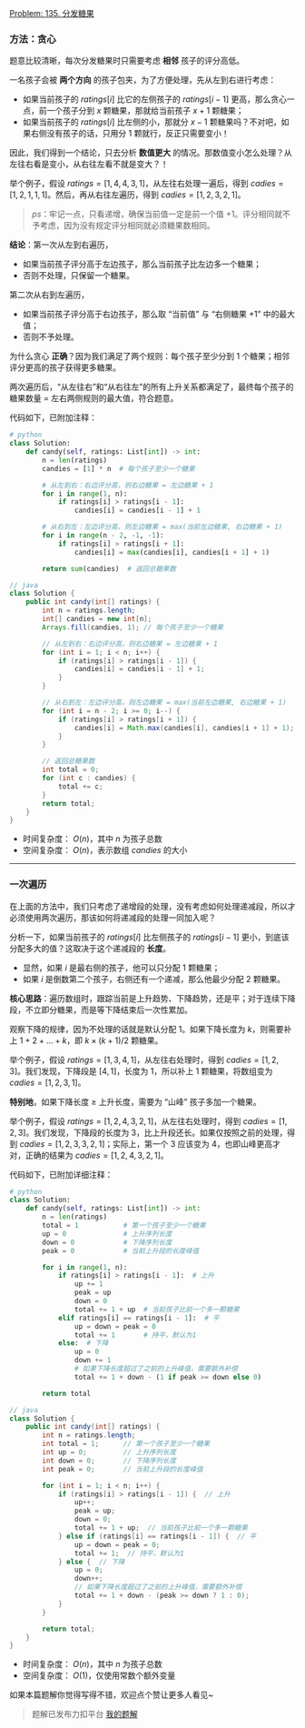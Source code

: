[Problem: 135. 分发糖果](https://leetcode.cn/problems/candy/description/)

### 方法：贪心

题意比较清晰，每次分发糖果时只需要考虑 **相邻** 孩子的评分高低。

一名孩子会被 **两个方向** 的孩子包夹，为了方便处理，先从左到右进行考虑：

- 如果当前孩子的 $ratings[i]$ 比它的左侧孩子的 $ratings[i-1]$ 更高，那么贪心一点，前一个孩子分到 $x$ 颗糖果，那就给当前孩子 $x+1$ 颗糖果；
- 如果当前孩子的 $ratings[i]$ 比左侧的小，那就分 $x-1$ 颗糖果吗？不对吧，如果右侧没有孩子的话，只用分 $1$ 颗就行，反正只需要变小！

因此，我们得到一个结论，只去分析 **数值更大** 的情况。那数值变小怎么处理？从左往右看是变小，从右往左看不就是变大？！

举个例子，假设 $ratings=[1,4,4,3,1]$，从左往右处理一遍后，得到 $cadies=[1,2,1,1,1]$。然后，再从右往左遍历，得到 $cadies=[1,2,3,2,1]$。

> $ps$：牢记一点，只看递增，确保当前值一定是前一个值 $+1$。评分相同就不予考虑，因为没有规定评分相同就必须糖果数相同。

**结论**：第一次从左到右遍历，

- 如果当前孩子评分高于左边孩子，那么当前孩子比左边多一个糖果；
- 否则不处理，只保留一个糖果。

第二次从右到左遍历，

- 如果当前孩子评分高于右边孩子，那么取 “当前值” 与 “右侧糖果 $+1$” 中的最大值；
- 否则不予处理。

为什么贪心 **正确**？因为我们满足了两个规则：每个孩子至少分到 $1$ 个糖果；相邻评分更高的孩子获得更多糖果。

两次遍历后，“从左往右”和“从右往左”的所有上升关系都满足了，最终每个孩子的糖果数量 = 左右两侧规则的最大值，符合题意。

代码如下，已附加注释：

```Python
# python
class Solution:
    def candy(self, ratings: List[int]) -> int:
        n = len(ratings)
        candies = [1] * n  # 每个孩子至少一个糖果

        # 从左到右：右边评分高，则右边糖果 = 左边糖果 + 1
        for i in range(1, n):
            if ratings[i] > ratings[i - 1]:
                candies[i] = candies[i - 1] + 1

        # 从右到左：左边评分高，则左边糖果 = max(当前左边糖果, 右边糖果 + 1)
        for i in range(n - 2, -1, -1):
            if ratings[i] > ratings[i + 1]:
                candies[i] = max(candies[i], candies[i + 1] + 1)

        return sum(candies)  # 返回总糖果数
```

```Java
// java
class Solution {
    public int candy(int[] ratings) {
        int n = ratings.length;
        int[] candies = new int[n];
        Arrays.fill(candies, 1); // 每个孩子至少一个糖果

        // 从左到右：右边评分高，则右边糖果 = 左边糖果 + 1
        for (int i = 1; i < n; i++) {
            if (ratings[i] > ratings[i - 1]) {
                candies[i] = candies[i - 1] + 1;
            }
        }

        // 从右到左：左边评分高，则左边糖果 = max(当前左边糖果, 右边糖果 + 1)
        for (int i = n - 2; i >= 0; i--) {
            if (ratings[i] > ratings[i + 1]) {
                candies[i] = Math.max(candies[i], candies[i + 1] + 1);
            }
        }

        // 返回总糖果数
        int total = 0;
        for (int c : candies) {
            total += c;
        }
        return total;
    }
}
```

- 时间复杂度： $O(n)$，其中 $n$ 为孩子总数
- 空间复杂度： $O(n)$，表示数组 $candies$ 的大小

---

### 一次遍历

在上面的方法中，我们只考虑了递增段的处理，没有考虑如何处理递减段，所以才必须使用两次遍历，那该如何将递减段的处理一同加入呢？

分析一下，如果当前孩子的 $ratings[i]$ 比左侧孩子的 $ratings[i-1]$ 更小，到底该分配多大的值？这取决于这个递减段的 **长度**。

- 显然，如果 $i$ 是最右侧的孩子，他可以只分配 $1$ 颗糖果；
- 如果 $i$ 是倒数第二个孩子，右侧还有一个递减，那么他最少分配 $2$ 颗糖果。

**核心思路**：遍历数组时，跟踪当前是上升趋势、下降趋势，还是平；对于连续下降段，不立即分糖果，而是等下降结束后一次性累加。

观察下降的规律，因为不处理的话就是默认分配 $1$。如果下降长度为 $k$，则需要补上 $1+2+\dots+k$，即 $k\times (k+1)/2$ 颗糖果。

举个例子，假设 $ratings=[1,3,4,1]$，从左往右处理时，得到 $cadies=[1,2,3]$。我们发现，下降段是 $[4,1]$，长度为 $1$，所以补上 $1$ 颗糖果，将数组变为 $cadies=[1,2,3,1]$。

**特别地**，如果下降长度 $\ge$ 上升长度，需要为 “山峰” 孩子多加一个糖果。

举个例子，假设 $ratings=[1,2,4,3,2,1]$，从左往右处理时，得到 $cadies=[1,2,3]$。我们发现，下降段的长度为 $3$，比上升段还长。如果仅按照之前的处理，得到 $cadies=[1,2,3,3,2,1]$；实际上，第一个 $3$ 应该变为 $4$，也即山峰更高才对，正确的结果为 $cadies=[1,2,4,3,2,1]$。

代码如下，已附加详细注释：

```Python
# python
class Solution:
    def candy(self, ratings: List[int]) -> int:
        n = len(ratings)
        total = 1           # 第一个孩子至少一个糖果
        up = 0              # 上升序列长度
        down = 0            # 下降序列长度
        peak = 0            # 当前上升段的长度峰值

        for i in range(1, n):
            if ratings[i] > ratings[i - 1]:  # 上升
                up += 1
                peak = up
                down = 0
                total += 1 + up  # 当前孩子比前一个多一颗糖果
            elif ratings[i] == ratings[i - 1]:  # 平
                up = down = peak = 0
                total += 1       # 持平，默认为1
            else:  # 下降
                up = 0
                down += 1
                # 如果下降长度超过了之前的上升峰值，需要额外补偿
                total += 1 + down - (1 if peak >= down else 0)

        return total
```

```Java
// java
class Solution {
    public int candy(int[] ratings) {
        int n = ratings.length;
        int total = 1;      // 第一个孩子至少一个糖果
        int up = 0;         // 上升序列长度
        int down = 0;       // 下降序列长度
        int peak = 0;       // 当前上升段的长度峰值

        for (int i = 1; i < n; i++) {
            if (ratings[i] > ratings[i - 1]) {  // 上升
                up++;
                peak = up;
                down = 0;
                total += 1 + up;  // 当前孩子比前一个多一颗糖果
            } else if (ratings[i] == ratings[i - 1]) {  // 平
                up = down = peak = 0;
                total += 1;  // 持平，默认为1
            } else {  // 下降
                up = 0;
                down++;
                // 如果下降长度超过了之前的上升峰值，需要额外补偿
                total += 1 + down - (peak >= down ? 1 : 0);
            }
        }

        return total;
    }
}
```

- 时间复杂度： $O(n)$，其中 $n$ 为孩子总数
- 空间复杂度： $O(1)$，仅使用常数个额外变量

如果本篇题解你觉得写得不错，欢迎点个赞让更多人看见~

> 题解已发布力扣平台 [我的题解](https://leetcode.cn/problems/candy/solutions/3691452/tan-xin-jian-dan-mo-ni-liang-ci-bian-li-l60df/)
